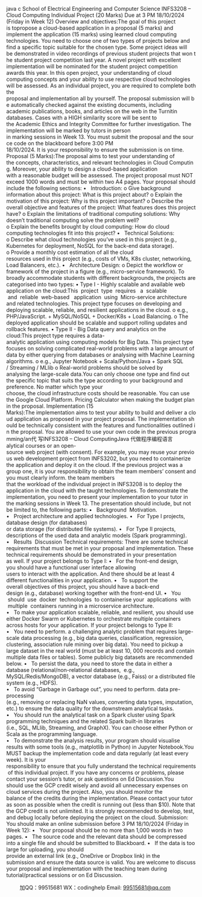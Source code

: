 java c
School of Electrical Engineering and Computer Science
INFS3208 – Cloud Computing
Individual Project (20 Marks)
Due at 3 PM 18/10/2024 (Friday in Week 12)
Overview and objectives:The goal of this project is topropose a cloud-based application in a proposal (5 marks) and implement the application (15 marks) using learned cloud computing technologies. You need to choose one of two types of projects below and find a specific topic suitable for the chosen type. Some project ideas will be demonstrated in video recordings of previous student projects that won the student project competition last year. A novel project with excellent implementation will be nominated for the student project competition awards this year. In this open project, your understanding of cloud computing concepts and your ability to use respective cloud technologies will be assessed. As an individual project, you are required to complete both the proposal and implementation all by yourself. The proposal submission will be automatically checked against the existing documents, including academic publications, books, and articles on the web in the Turnitin databases. Cases with a HIGH similarity score will be sent to the Academic Ethics and Integrity Committee for further investigation. The implementation will be marked by tutors in person in marking sessions in Week 13. You must submit the proposal and the source code on the blackboard before 3:00 PM 18/10/2024. It is your responsibility to ensure the submission is on time.
Proposal (5 Marks):The proposal aims to test your understanding of the concepts, characteristics, and relevant technologies in Cloud Computing. Moreover, your ability to design a cloud-based application with a reasonable budget will be assessed. The project proposal must NOT exceed 1000 words and must be within two A4 pages. Your proposal should include the following sections:
•   Introduction:
o Give background information about this project: What is this project about?
o Explain the motivation of this project: Why is this project important?
o Describe the overall objective and features of the project: What features does this project have?
o Explain the limitations of traditional computing solutions: Why doesn’t traditional computing solve the problem well?
o Explain the benefits brought by cloud computing: How do cloud computing technologies fit into this project?
•   Technical Solutions:
o Describe what cloud technologies you’ve used in this project (e.g., Kubernetes for deployment, NoSQL for the back-end data storage).
o Provide a monthly cost estimation of all the cloud resources used in this project (e.g., costs of VMs, K8s cluster, networking, Load Balancers, etc.).
•   Architecture Design:
o Depict the workflow or framework of the project in a figure (e.g., micro-service framework).
To broadly accommodate students with different backgrounds, the projects are categorised into two types:
• Type I - Highly scalable and available web application on the cloud:This  project  type  requires   a  scalable  and  reliable  web-based   application  using  Micro-service architecture and related technologies. This project type focuses on developing and deploying scalable, reliable, and resilient applications in the cloud.
o e.g., PHP/JavaScript. + MySQL/NoSQL + Docker/K8s + Load Balancing.
o The deployed application should be scalable and support rolling updates and rollback features.
• Type II - Big Data query and analytics on the cloud:This project type requires a data-analytic application using computing models for Big Data. This project type focuses on solving complicated real-world problems with a large amount of data by either querying from databases or analysing with Machine Learning algorithms.
o e.g., Jupyter Notebook + Scala/Python/Java + Spark SQL / Streaming / MLlib
o Real-world problems should be solved by analysing the large-scale data.You can only choose one type and find out the specific topic that suits the type according to your background and preference. No matter which type your choose, the cloud infrastructure costs should be reasonable. You can use the Google Cloud Platform. Pricing Calculator when making the budget plan in the proposal.
Implementation (15 Marks):The implementation aims to test your ability to build and deliver a cloud application as proposed in your project proposal. The implementation should be technically consistent with the features and functionalities outlined in the proposal. You are allowed to use your own code in the previous programming/an代 写INFS3208 – Cloud ComputingJava
代做程序编程语言alytical courses or an open-source web project (with consent). For example, you may reuse your previous web development project from INFS3202, but you need to containerize the application and deploy it on the cloud. If the previous project was a group one, it is your responsibility to obtain the team members’ consent and you must clearly inform. the team members that the workload of the individual project in INFS3208 is to deploy the application in the cloud with the taught technologies.
To demonstrate the implementation, you need to present your implementation to your tutor in the marking sessions in Week 13. The presentation should include, but not be limited to, the following parts:
•   Background  Motivation.
•   Project architecture and applied technologies.
•   For Type I projects, database design (for databases) or data storage (for distributed file systems).
•   For Type II projects, descriptions of the used data and analytic models (Spark programming).
•   Results  Discussion
Technical requirements:
There are some technical requirements that must be met in your proposal and implementation. These technical requirements should be demonstrated in your presentation as well.
If your project belongs to Type I:
•   For the front-end design, you should have a functional user interface allowing users to interact with the application. And there should be at least 4 different functionalities in your application.
•   To support the overall objectives of this project, you should have a back-end design (e.g., database) working together with the front-end UI.
•   You  should  use  docker  technologies  to containerise  your  applications  with  multiple  containers running in a microservice architecture.
•   To make your application scalable, reliable, and resilient, you should use either Docker Swarm or Kubernetes to orchestrate multiple containers across hosts for your application.
If your project belongs to Type II:
•   You need to perform. a challenging analytic problem that requires large-scale data processing (e.g., big data queries, classification, regression, clustering, association rule mining over big data). You need to pickup a large dataset in the real world (must be at least 10, 000 records and contain multiple data files or tables). Some publicly big datasets are recommended below.
•   To persist the data, you need to store the data in either a database (relational/non-relational databases,  e.g., MySQL/Redis/MongoDB), a vector database (e.g., Faiss) or a distributed file system (e.g., HDFS).
•   To avoid “Garbage in Garbage out”, you need to perform. data pre-processing (e.g., removing or replacing NaN values, converting data types, imputation, etc.) to ensure the data quality for the downstream analytical tasks.
•   You should run the analytical task on a Spark cluster using Spark programming techniques and the related Spark built-in libraries (i.e., SQL, MLlib, Streaming, and GraphX). You can choose either Python or Scala as the programming language.
•   To demonstrate the analysis results, your program should visualise results with some tools (e.g., matplotlib in Python) in Jupyter Notebook.You MUST backup the implementation code and data regularly (at least every week). It is your responsibility to ensure that you fully understand the technical requirements of this individual project. If you have any concerns or problems, please contact your session’s tutor, or ask questions on Ed Discussion.You should use the GCP credit wisely and avoid all unnecessary expenses on cloud services during the project. Also, you should monitor the balance of the credits during the implementation. Please contact your tutor as soon as possible when the credit is running out (less than $10). Note that the GCP credit is not unlimited. It is strongly recommended to develop, test, and debug locally before deploying the project on the cloud.
Submission:
You should make an online submission before 3 PM 18/10/2024 (Friday in Week 12):
•   Your proposal should be no more than 1,000 words in two pages.
•   The source code and the relevant data should be compressed into a single file and should be submitted to Blackboard.
•   If the data is too large for uploading, you should provide an external link (e.g., OneDrive or Dropbox link) in the submission and ensure the data source is valid.
You are welcome to discuss your proposal and implementation with the teaching team during tutorial/practical sessions or on Ed Discussion.





         
加QQ：99515681  WX：codinghelp  Email: 99515681@qq.com
